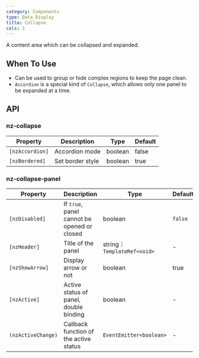 ```yaml
---
category: Components
type: Data Display
title: Collapse
cols: 1
---
```


A content area which can be collapsed and expanded.

## When To Use

- Can be used to group or hide complex regions to keep the page clean.
- `Accordion` is a special kind of `Collapse`, which allows only one panel to be expanded at a time.

## API

### nz-collapse

| Property | Description | Type | Default |
| -------- | ----------- | ---- | ------- |
| `[nzAccordion]` | Accordion mode | boolean | false|
| `[nzBordered]` | Set border style | boolean | true |

### nz-collapse-panel

| Property | Description | Type | Default |
| -------- | ----------- | ---- | ------- |
| `[nzDisabled]` | If `true`, panel cannot be opened or closed | boolean | `false` |
| `[nzHeader]` | Title of the panel | string｜ `TemplateRef<void>` | - |
| `[nzShowArrow]` | Display arrow or not | boolean | true |
| `[nzActive]` | Active status of panel, double binding | boolean | - |
| `(nzActiveChange)` | Callback function of the active status | `EventEmitter<boolean>` | - |
